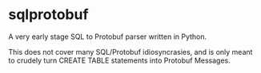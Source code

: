 # sqlprotobuf
A very early stage SQL to Protobuf parser written in Python. 

This does not cover many SQL/Protobuf idiosyncrasies, and is only meant to crudely turn CREATE TABLE statements into Protobuf Messages. 
